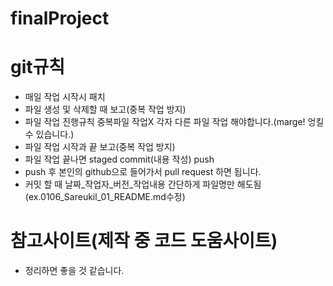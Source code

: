 # finalProject

# git규칙
- 매일 작업 시작시 패치
- 파일 생성 및 삭제할 때 보고(중복 작업 방지)
- 파일 작업 진행규칙 중복파일 작업X 각자 다른 파일 작업 해야합니다.(marge! 엉킬 수 있습니다.)
- 파일 작업 시작과 끝 보고(중복 작업 방지)
- 파일 작업 끝나면 staged commit(내용 작성) push
- push 후 본인의 github으로 들어가서 pull request 하면 됩니다.
- 커밋 할 때 날짜_작업자_버전_작업내용 간단하게 파일명만 해도됨(ex.0106_Sareukil_01_README.md수정)

# 참고사이트(제작 중 코드 도움사이트)
- 정리하면 좋을 것 같습니다.
